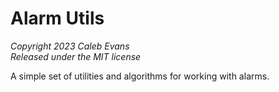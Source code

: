 # Alarm Utils

*Copyright 2023 Caleb Evans*  
*Released under the MIT license*

A simple set of utilities and algorithms for working with alarms.
